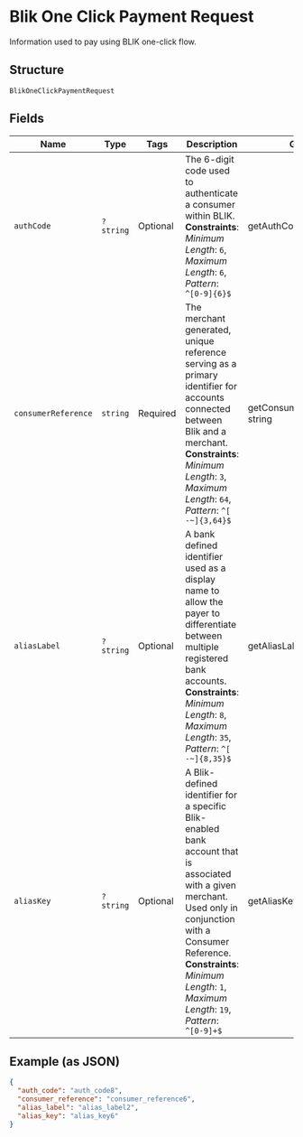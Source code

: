 
# Blik One Click Payment Request

Information used to pay using BLIK one-click flow.

## Structure

`BlikOneClickPaymentRequest`

## Fields

| Name | Type | Tags | Description | Getter | Setter |
|  --- | --- | --- | --- | --- | --- |
| `authCode` | `?string` | Optional | The 6-digit code used to authenticate a consumer within BLIK.<br>**Constraints**: *Minimum Length*: `6`, *Maximum Length*: `6`, *Pattern*: `^[0-9]{6}$` | getAuthCode(): ?string | setAuthCode(?string authCode): void |
| `consumerReference` | `string` | Required | The merchant generated, unique reference serving as a primary identifier for accounts connected between Blik and a merchant.<br>**Constraints**: *Minimum Length*: `3`, *Maximum Length*: `64`, *Pattern*: `^[ -~]{3,64}$` | getConsumerReference(): string | setConsumerReference(string consumerReference): void |
| `aliasLabel` | `?string` | Optional | A bank defined identifier used as a display name to allow the payer to differentiate between multiple registered bank accounts.<br>**Constraints**: *Minimum Length*: `8`, *Maximum Length*: `35`, *Pattern*: `^[ -~]{8,35}$` | getAliasLabel(): ?string | setAliasLabel(?string aliasLabel): void |
| `aliasKey` | `?string` | Optional | A Blik-defined identifier for a specific Blik-enabled bank account that is associated with a given merchant. Used only in conjunction with a Consumer Reference.<br>**Constraints**: *Minimum Length*: `1`, *Maximum Length*: `19`, *Pattern*: `^[0-9]+$` | getAliasKey(): ?string | setAliasKey(?string aliasKey): void |

## Example (as JSON)

```json
{
  "auth_code": "auth_code8",
  "consumer_reference": "consumer_reference6",
  "alias_label": "alias_label2",
  "alias_key": "alias_key6"
}
```

